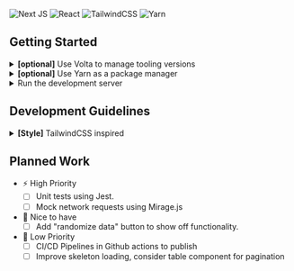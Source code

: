 ![Next JS](https://img.shields.io/badge/Next-black?style=for-the-badge&logo=next.js&logoColor=white) ![React](https://img.shields.io/badge/react-%2320232a.svg?style=for-the-badge&logo=react&logoColor=%2361DAFB) ![TailwindCSS](https://img.shields.io/badge/tailwindcss-%2338B2AC.svg?style=for-the-badge&logo=tailwind-css&logoColor=white)
![Yarn](https://img.shields.io/badge/yarn-%232C8EBB.svg?style=for-the-badge&logo=yarn&logoColor=white)

## Getting Started

<details><summary><b>[optional]</b> Use Volta to manage tooling versions</summary>

To install it, follow the instructions in the [Getting Started | Volta](https://docs.volta.sh/guide/getting-started) guide.

</details>

<details><summary><b>[optional]</b> Use Yarn as a package manager</summary>

Install with volta:

- `volta install yarn`

Or with npm:

- `npm install --global yarn`

</details>

<details><summary>Run the development server</summary>

```bash
npm run dev
# or
yarn dev
# or
pnpm dev
# or
bun dev
```

Open [http://localhost:3000](http://localhost:3000) with your browser to see the result.

</details>

## Development Guidelines

<details><summary><b>[Style]</b> TailwindCSS inspired</summary>

Consider using TailwindCSS prefab components before investing development time on new efforts.

- [Beautiful UI components, crafted with Tailwind](https://tailwindui.com/templates)
- [Flowbite Blocks - Tailwind UI components](https://flowbite.com/blocks/)
- [daisyUI adds semantic names to Tailwind](https://daisyui.com/components/)

</details>

## Planned Work

- ⚡ High Priority
  - [ ] Unit tests using Jest.
  - [ ] Mock network requests using Mirage.js
- 🦪 Nice to have
  - [ ] Add "randomize data" button to show off functionality.
- 🐢 Low Priority
  - [ ] CI/CD Pipelines in Github actions to publish
  - [ ] Improve skeleton loading, consider table component for pagination
